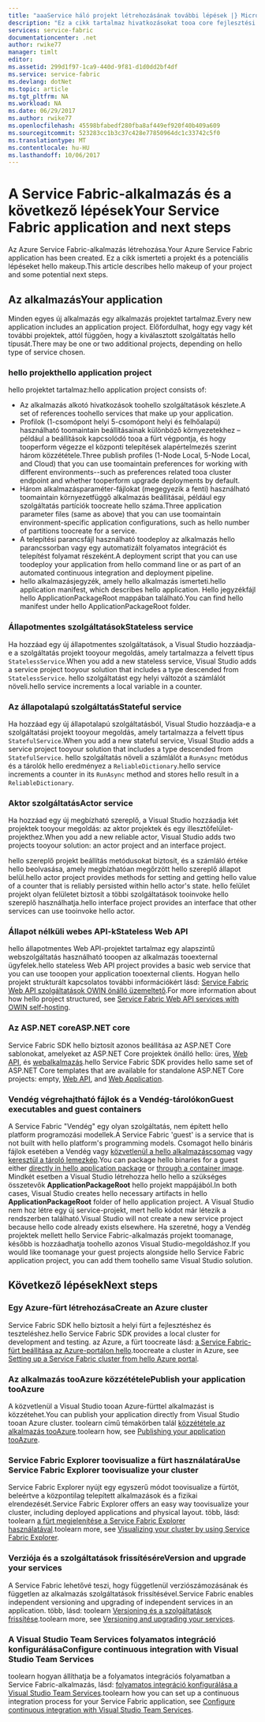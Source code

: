 ```yaml
---
title: "aaaService háló projekt létrehozásának további lépések |} Microsoft Docs"
description: "Ez a cikk tartalmaz hivatkozásokat tooa core fejlesztési feladatokhoz a Service Fabric"
services: service-fabric
documentationcenter: .net
author: rwike77
manager: timlt
editor: 
ms.assetid: 299d1f97-1ca9-440d-9f81-d1d0dd2bf4df
ms.service: service-fabric
ms.devlang: dotNet
ms.topic: article
ms.tgt_pltfrm: NA
ms.workload: NA
ms.date: 06/29/2017
ms.author: rwike77
ms.openlocfilehash: 45598bfabedf280fba8af449ef920f40b409a609
ms.sourcegitcommit: 523283cc1b3c37c428e77850964dc1c33742c5f0
ms.translationtype: MT
ms.contentlocale: hu-HU
ms.lasthandoff: 10/06/2017
---
```

# <a name="your-service-fabric-application-and-next-steps"></a><span data-ttu-id="59427-103">A Service Fabric-alkalmazás és a következő lépések</span><span class="sxs-lookup"><span data-stu-id="59427-103">Your Service Fabric application and next steps</span></span>
<span data-ttu-id="59427-104">Az Azure Service Fabric-alkalmazás létrehozása.</span><span class="sxs-lookup"><span data-stu-id="59427-104">Your Azure Service Fabric application has been created.</span></span> <span data-ttu-id="59427-105">Ez a cikk ismerteti a projekt és a potenciális lépéseket hello makeup.</span><span class="sxs-lookup"><span data-stu-id="59427-105">This article describes hello makeup of your project and some potential next steps.</span></span>

## <a name="your-application"></a><span data-ttu-id="59427-106">Az alkalmazás</span><span class="sxs-lookup"><span data-stu-id="59427-106">Your application</span></span>
<span data-ttu-id="59427-107">Minden egyes új alkalmazás egy alkalmazás projektet tartalmaz.</span><span class="sxs-lookup"><span data-stu-id="59427-107">Every new application includes an application project.</span></span> <span data-ttu-id="59427-108">Előfordulhat, hogy egy vagy két további projektek, attól függően, hogy a kiválasztott szolgáltatás hello típusát.</span><span class="sxs-lookup"><span data-stu-id="59427-108">There may be one or two additional projects, depending on hello type of service chosen.</span></span>

### <a name="hello-application-project"></a><span data-ttu-id="59427-109">hello projekt</span><span class="sxs-lookup"><span data-stu-id="59427-109">hello application project</span></span>
<span data-ttu-id="59427-110">hello projektet tartalmaz:</span><span class="sxs-lookup"><span data-stu-id="59427-110">hello application project consists of:</span></span>

* <span data-ttu-id="59427-111">Az alkalmazás alkotó hivatkozások toohello szolgáltatások készlete.</span><span class="sxs-lookup"><span data-stu-id="59427-111">A set of references toohello services that make up your application.</span></span>
* <span data-ttu-id="59427-112">Profilok (1-csomópont helyi 5-csomópont helyi és felhőalapú) használható toomaintain beállításainak különböző környezetekhez – például a beállítások kapcsolódó tooa a fürt végpontja, és hogy tooperform végezze el központi telepítések alapértelmezés szerint három közzététele.</span><span class="sxs-lookup"><span data-stu-id="59427-112">Three publish profiles (1-Node Local, 5-Node Local, and Cloud) that you can use toomaintain preferences for working with different environments--such as preferences related tooa cluster endpoint and whether tooperform upgrade deployments by default.</span></span>
* <span data-ttu-id="59427-113">Három alkalmazásparaméter-fájlokat (megegyezik a fenti) használható toomaintain környezetfüggő alkalmazás beállításai, például egy szolgáltatás partíciók toocreate hello száma.</span><span class="sxs-lookup"><span data-stu-id="59427-113">Three application parameter files (same as above) that you can use toomaintain environment-specific application configurations, such as hello number of partitions toocreate for a service.</span></span>
* <span data-ttu-id="59427-114">A telepítési parancsfájl használható toodeploy az alkalmazás hello parancssorban vagy egy automatizált folyamatos integrációt és telepítést folyamat részeként.</span><span class="sxs-lookup"><span data-stu-id="59427-114">A deployment script that you can use toodeploy your application from hello command line or as part of an automated continuous integration and deployment pipeline.</span></span>
* <span data-ttu-id="59427-115">hello alkalmazásjegyzék, amely hello alkalmazás ismerteti.</span><span class="sxs-lookup"><span data-stu-id="59427-115">hello application manifest, which describes hello application.</span></span> <span data-ttu-id="59427-116">Hello jegyzékfájl hello ApplicationPackageRoot mappában található.</span><span class="sxs-lookup"><span data-stu-id="59427-116">You can find hello manifest under hello ApplicationPackageRoot folder.</span></span>

### <a name="stateless-service"></a><span data-ttu-id="59427-117">Állapotmentes szolgáltatások</span><span class="sxs-lookup"><span data-stu-id="59427-117">Stateless service</span></span>
<span data-ttu-id="59427-118">Ha hozzáad egy új állapotmentes szolgáltatások, a Visual Studio hozzáadja-e a szolgáltatás projekt tooyour megoldás, amely tartalmazza a felvett típus `StatelessService`.</span><span class="sxs-lookup"><span data-stu-id="59427-118">When you add a new stateless service, Visual Studio adds a service project tooyour solution that includes a type descended from `StatelessService`.</span></span> <span data-ttu-id="59427-119">hello szolgáltatást egy helyi változót a számlálót növeli.</span><span class="sxs-lookup"><span data-stu-id="59427-119">hello service increments a local variable in a counter.</span></span>

### <a name="stateful-service"></a><span data-ttu-id="59427-120">Az állapotalapú szolgáltatás</span><span class="sxs-lookup"><span data-stu-id="59427-120">Stateful service</span></span>
<span data-ttu-id="59427-121">Ha hozzáad egy új állapotalapú szolgáltatásból, Visual Studio hozzáadja-e a szolgáltatási projekt tooyour megoldás, amely tartalmazza a felvett típus `StatefulService`.</span><span class="sxs-lookup"><span data-stu-id="59427-121">When you add a new stateful service, Visual Studio adds a service project tooyour solution that includes a type descended from `StatefulService`.</span></span> <span data-ttu-id="59427-122">hello szolgáltatás növeli a számlálót a `RunAsync` metódus és a tárolók hello eredményez a `ReliableDictionary`.</span><span class="sxs-lookup"><span data-stu-id="59427-122">hello service increments a counter in its `RunAsync` method and stores hello result in a `ReliableDictionary`.</span></span>

### <a name="actor-service"></a><span data-ttu-id="59427-123">Aktor szolgáltatás</span><span class="sxs-lookup"><span data-stu-id="59427-123">Actor service</span></span>
<span data-ttu-id="59427-124">Ha hozzáad egy új megbízható szereplő, a Visual Studio hozzáadja két projektek tooyour megoldás: az aktor projektek és egy illesztőfelület-projekthez.</span><span class="sxs-lookup"><span data-stu-id="59427-124">When you add a new reliable actor, Visual Studio adds two projects tooyour solution: an actor project and an interface project.</span></span>

<span data-ttu-id="59427-125">hello szereplő projekt beállítás metódusokat biztosít, és a számláló értéke hello beolvasása, amely megbízhatóan megőrzött hello szereplő állapot belül.</span><span class="sxs-lookup"><span data-stu-id="59427-125">hello actor project provides methods for setting and getting hello value of a counter that is reliably persisted within hello actor's state.</span></span> <span data-ttu-id="59427-126">hello felület projekt olyan felületet biztosít a többi szolgáltatások tooinvoke hello szereplő használhatja.</span><span class="sxs-lookup"><span data-stu-id="59427-126">hello interface project provides an interface that other services can use tooinvoke hello actor.</span></span>

### <a name="stateless-web-api"></a><span data-ttu-id="59427-127">Állapot nélküli webes API-k</span><span class="sxs-lookup"><span data-stu-id="59427-127">Stateless Web API</span></span>
<span data-ttu-id="59427-128">hello állapotmentes Web API-projektet tartalmaz egy alapszintű webszolgáltatás használható tooopen az alkalmazás tooexternal ügyfelek.</span><span class="sxs-lookup"><span data-stu-id="59427-128">hello stateless Web API project provides a basic web service that you can use tooopen your application tooexternal clients.</span></span> <span data-ttu-id="59427-129">Hogyan hello projekt strukturált kapcsolatos további információkért lásd: [Service Fabric Web API szolgáltatások OWIN önálló üzemeltető](service-fabric-reliable-services-communication-webapi.md).</span><span class="sxs-lookup"><span data-stu-id="59427-129">For more information about how hello project structured, see [Service Fabric Web API services with OWIN self-hosting](service-fabric-reliable-services-communication-webapi.md).</span></span>


### <a name="aspnet-core"></a><span data-ttu-id="59427-130">Az ASP.NET core</span><span class="sxs-lookup"><span data-stu-id="59427-130">ASP.NET core</span></span>
<span data-ttu-id="59427-131">Service Fabric SDK hello biztosít azonos beállítása az ASP.NET Core sablonokat, amelyeket az ASP.NET Core projektek önálló hello: üres, [Web API][aspnet-webapi], és [webalkalmazás][aspnet-webapp].</span><span class="sxs-lookup"><span data-stu-id="59427-131">hello Service Fabric SDK provides hello same set of ASP.NET Core templates that are available for standalone ASP.NET Core projects: empty, [Web API][aspnet-webapi], and [Web Application][aspnet-webapp].</span></span>

### <a name="guest-executables-and-guest-containers"></a><span data-ttu-id="59427-132">Vendég végrehajtható fájlok és a Vendég-tárolókon</span><span class="sxs-lookup"><span data-stu-id="59427-132">Guest executables and guest containers</span></span>

<span data-ttu-id="59427-133">A Service Fabric "Vendég" egy olyan szolgáltatás, nem épített hello platform programozási modellek.</span><span class="sxs-lookup"><span data-stu-id="59427-133">A Service Fabric 'guest' is a service that is not built with hello platform's programming models.</span></span> <span data-ttu-id="59427-134">Csomagot hello bináris fájlok esetében a Vendég vagy [közvetlenül a hello alkalmazáscsomag](service-fabric-deploy-existing-app.md) vagy [keresztül a tároló lemezkép](service-fabric-deploy-container.md).</span><span class="sxs-lookup"><span data-stu-id="59427-134">You can package hello binaries for a guest either [directly in hello application package](service-fabric-deploy-existing-app.md) or [through a container image](service-fabric-deploy-container.md).</span></span> <span data-ttu-id="59427-135">Mindkét esetben a Visual Studio létrehozza hello hello a szükséges összetevők **ApplicationPackageRoot** hello projekt mappájából.</span><span class="sxs-lookup"><span data-stu-id="59427-135">In both cases, Visual Studio creates hello necessary artifacts in hello **ApplicationPackageRoot** folder of hello application project.</span></span> <span data-ttu-id="59427-136">A Visual Studio nem hoz létre egy új service-projekt, mert hello kódot már létezik a rendszerben található.</span><span class="sxs-lookup"><span data-stu-id="59427-136">Visual Studio will not create a new service project because hello code already exists elsewhere.</span></span> <span data-ttu-id="59427-137">Ha szeretné, hogy a Vendég projektek mellett hello Service Fabric-alkalmazás projekt toomanage, később is hozzáadhatja toohello azonos Visual Studio-megoldáshoz.</span><span class="sxs-lookup"><span data-stu-id="59427-137">If you would like toomanage your guest projects alongside hello Service Fabric application project, you can add them toohello same Visual Studio solution.</span></span>

## <a name="next-steps"></a><span data-ttu-id="59427-138">Következő lépések</span><span class="sxs-lookup"><span data-stu-id="59427-138">Next steps</span></span>
### <a name="create-an-azure-cluster"></a><span data-ttu-id="59427-139">Egy Azure-fürt létrehozása</span><span class="sxs-lookup"><span data-stu-id="59427-139">Create an Azure cluster</span></span>
<span data-ttu-id="59427-140">Service Fabric SDK hello biztosít a helyi fürt a fejlesztéshez és teszteléshez.</span><span class="sxs-lookup"><span data-stu-id="59427-140">hello Service Fabric SDK provides a local cluster for development and testing.</span></span> <span data-ttu-id="59427-141">az Azure, a fürt toocreate lásd: [a Service Fabric-fürt beállítása az Azure-portálon hello][create-cluster-in-portal].</span><span class="sxs-lookup"><span data-stu-id="59427-141">toocreate a cluster in Azure, see [Setting up a Service Fabric cluster from hello Azure portal][create-cluster-in-portal].</span></span>

### <a name="publish-your-application-tooazure"></a><span data-ttu-id="59427-142">Az alkalmazás tooAzure közzététele</span><span class="sxs-lookup"><span data-stu-id="59427-142">Publish your application tooAzure</span></span>
<span data-ttu-id="59427-143">A közvetlenül a Visual Studio tooan Azure-fürttel alkalmazást is közzétehet.</span><span class="sxs-lookup"><span data-stu-id="59427-143">You can publish your application directly from Visual Studio tooan Azure cluster.</span></span> <span data-ttu-id="59427-144">toolearn című témakörben talál [közzététele az alkalmazás tooAzure][publish-app-to-azure].</span><span class="sxs-lookup"><span data-stu-id="59427-144">toolearn how, see [Publishing your application tooAzure][publish-app-to-azure].</span></span>

### <a name="use-service-fabric-explorer-toovisualize-your-cluster"></a><span data-ttu-id="59427-145">Service Fabric Explorer toovisualize a fürt használatára</span><span class="sxs-lookup"><span data-stu-id="59427-145">Use Service Fabric Explorer toovisualize your cluster</span></span>
<span data-ttu-id="59427-146">Service Fabric Explorer nyújt egy egyszerű módot toovisualize a fürtöt, beleértve a központilag telepített alkalmazások és a fizikai elrendezését.</span><span class="sxs-lookup"><span data-stu-id="59427-146">Service Fabric Explorer offers an easy way toovisualize your cluster, including deployed applications and physical layout.</span></span> <span data-ttu-id="59427-147">több, lásd: toolearn [a fürt megjelenítése a Service Fabric Explorer használatával][visualize-with-sfx].</span><span class="sxs-lookup"><span data-stu-id="59427-147">toolearn more, see [Visualizing your cluster by using Service Fabric Explorer][visualize-with-sfx].</span></span>

### <a name="version-and-upgrade-your-services"></a><span data-ttu-id="59427-148">Verziója és a szolgáltatások frissítésére</span><span class="sxs-lookup"><span data-stu-id="59427-148">Version and upgrade your services</span></span>
<span data-ttu-id="59427-149">A Service Fabric lehetővé teszi, hogy függetlenül verziószámozásának és független az alkalmazás szolgáltatások frissítésével.</span><span class="sxs-lookup"><span data-stu-id="59427-149">Service Fabric enables independent versioning and upgrading of independent services in an application.</span></span> <span data-ttu-id="59427-150">több, lásd: toolearn [Versioning és a szolgáltatások frissítése][app-upgrade-tutorial].</span><span class="sxs-lookup"><span data-stu-id="59427-150">toolearn more, see [Versioning and upgrading your services][app-upgrade-tutorial].</span></span>

### <a name="configure-continuous-integration-with-visual-studio-team-services"></a><span data-ttu-id="59427-151">A Visual Studio Team Services folyamatos integráció konfigurálása</span><span class="sxs-lookup"><span data-stu-id="59427-151">Configure continuous integration with Visual Studio Team Services</span></span>
<span data-ttu-id="59427-152">toolearn hogyan állíthatja be a folyamatos integrációs folyamatban a Service Fabric-alkalmazás, lásd: [folyamatos integráció konfigurálása a Visual Studio Team Services][ci-with-vso].</span><span class="sxs-lookup"><span data-stu-id="59427-152">toolearn how you can set up a continuous integration process for your Service Fabric application, see [Configure continuous integration with Visual Studio Team Services][ci-with-vso].</span></span>

<!-- Links -->
[add-web-frontend]: service-fabric-add-a-web-frontend.md
[create-cluster-in-portal]: service-fabric-cluster-creation-via-portal.md
[publish-app-to-azure]: service-fabric-publish-app-remote-cluster.md
[visualize-with-sfx]: service-fabric-visualizing-your-cluster.md
[ci-with-vso]: service-fabric-set-up-continuous-integration.md
[reliable-services-webapi]: service-fabric-reliable-services-communication-webapi.md
[app-upgrade-tutorial]: service-fabric-application-upgrade-tutorial.md
[aspnet-webapi]: https://docs.asp.net/en/latest/tutorials/first-web-api.html
[aspnet-webapp]: https://docs.asp.net/en/latest/tutorials/first-mvc-app/index.html
